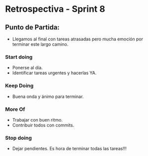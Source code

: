 # Retrospectiva - Sprint 8

## Punto de Partida:

- Llegamos al final con tareas atrasadas pero mucha emoción por terminar este largo camino. 

### Start doing

 - Ponerse al día.
 - Identificar tareas urgentes y hacerlas YA.
 

### Keep Doing

- Buena onda y ánimo para terminar.


### More Of

- Trabajar con buen ritmo.
- Contribuir todos con commits.

### Stop doing
- Dejar pendientes. Es hora de terminar todas las tareas!!!